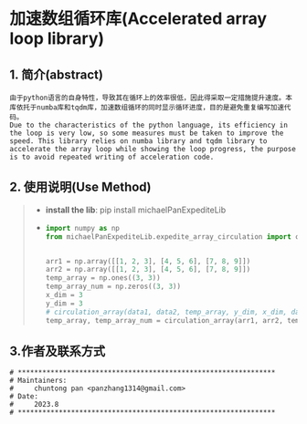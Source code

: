 # 加速数组循环库(Accelerated array loop library)

## 1. 简介(abstract)

```
由于python语言的自身特性，导致其在循环上的效率很低，因此得采取一定措施提升速度。本库依托于numba库和tqdm库，加速数组循环的同时显示循环进度，目的是避免重复编写加速代码。
Due to the characteristics of the python language, its efficiency in the loop is very low, so some measures must be taken to improve the speed. This library relies on numba library and tqdm library to accelerate the array loop while showing the loop progress, the purpose is to avoid repeated writing of acceleration code.
```

## 2. 使用说明(Use Method)

> * **install the lib**: pip install michaelPanExpediteLib
>
> * ```python
>   import numpy as np
>   from michaelPanExpediteLib.expedite_array_circulation import circulation_array
>   
>   
>   arr1 = np.array([[1, 2, 3], [4, 5, 6], [7, 8, 9]])
>   arr2 = np.array([[1, 2, 3], [4, 5, 6], [7, 8, 9]])
>   temp_array = np.ones((3, 3))
>   temp_array_num = np.zeros((3, 3))
>   x_dim = 3
>   y_dim = 3
>   # circulation_array(data1, data2, temp_array, y_dim, x_dim, data_fill, method, temp_array_num=None)
>   temp_array, temp_array_num = circulation_array(arr1, arr2, temp_array, y_dim, x_dim, 1, 'add', temp_array_num)
>   ```

## 3.作者及联系方式

```
# ***************************************************************
# Maintainers:
#     chuntong pan <panzhang1314@gmail.com>
# Date:
#     2023.8
# ***************************************************************
```

